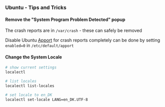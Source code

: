 ### Ubuntu - Tips and Tricks

#### Remove the "System Program Problem Detected" popup

The crash reports are in `/var/crash` - these can safely be removed

Disable Ubuntu [Apport](https://wiki.ubuntu.com/Apport) for crash reports completely can be done by setting `enabled=0` in `/etc/default/apport`

#### Change the System Locale

```bash
# show current settings
localectl

# list locales
localectl list-locales

# set locale to en_DK
localectl set-locale LANG=en_DK.UTF-8
```
